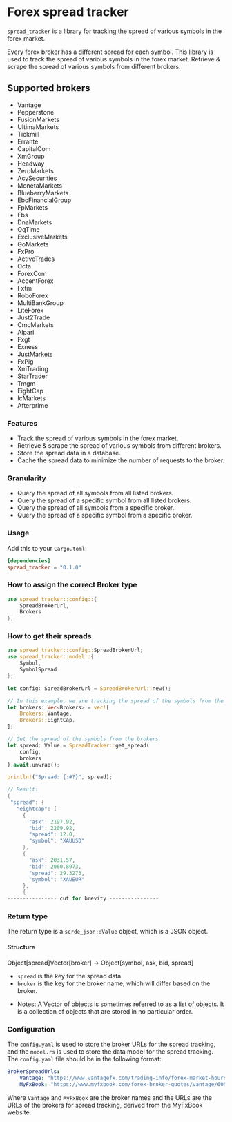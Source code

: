 # Forex spread tracker
`spread_tracker` is a library for tracking the spread of various symbols in the forex market.

Every forex broker has a different spread for each symbol. This library is used to track the spread of various symbols in the forex market.
Retrieve & scrape the spread of various symbols from different brokers.

## Supported brokers
- Vantage
- Pepperstone
- FusionMarkets
- UltimaMarkets
- Tickmill
- Errante
- CapitalCom
- XmGroup
- Headway
- ZeroMarkets
- AcySecurities
- MonetaMarkets
- BlueberryMarkets
- EbcFinancialGroup
- FpMarkets
- Fbs
- DnaMarkets
- OqTime
- ExclusiveMarkets
- GoMarkets
- FxPro
- ActiveTrades
- Octa
- ForexCom
- AccentForex
- Fxtm
- RoboForex
- MultiBankGroup
- LiteForex
- Just2Trade
- CmcMarkets
- Alpari
- Fxgt
- Exness
- JustMarkets
- FxPig
- XmTrading
- StarTrader
- Tmgm
- EightCap
- IcMarkets
- Afterprime

### Features
- Track the spread of various symbols in the forex market.
- Retrieve & scrape the spread of various symbols from different brokers.
- Store the spread data in a database.
- Cache the spread data to minimize the number of requests to the broker.

### Granularity
- Query the spread of all symbols from all listed brokers.
- Query the spread of a specific symbol from all listed brokers.
- Query the spread of all symbols from a specific broker.
- Query the spread of a specific symbol from a specific broker.

### Usage
Add this to your `Cargo.toml`:
```toml
[dependencies]
spread_tracker = "0.1.0"
```

### How to assign the correct Broker type
```rust
use spread_tracker::config::{
    SpreadBrokerUrl,
    Brokers
};
```

### How to get their spreads
```rust
use spread_tracker::config::SpreadBrokerUrl;
use spread_tracker::model::{
    Symbol,
    SymbolSpread
};

let config: SpreadBrokerUrl = SpreadBrokerUrl::new();

// In this example, we are tracking the spread of the symbols from the Vantage and EightCap brokers.
let brokers: Vec<Brokers> = vec![
    Brokers::Vantage,
    Brokers::EightCap,
];

// Get the spread of the symbols from the brokers
let spread: Value = SpreadTracker::get_spread(
    config,
    brokers
).await.unwrap();

println!("Spread: {:#?}", spread);

// Result:
{
 "spread": {
   "eightcap": [
     {
       "ask": 2197.92,
       "bid": 2209.92,
       "spread": 12.0,
       "symbol": "XAUUSD"
     },
     {
       "ask": 2031.57,
       "bid": 2060.8973,
       "spread": 29.3273,
       "symbol": "XAUEUR"
     },
     {
---------------- cut for brevity ----------------
```
### Return type
The return type is a `serde_json::Value` object, which is a JSON object.

#### Structure
Object[spread]Vector[broker] -> Object[symbol, ask, bid, spread]

* `spread` is the key for the spread data.
* `broker` is the key for the broker name, which will differ based on the broker.

- Notes:
A Vector of objects is sometimes referred to as a list of objects. It is a collection of objects that are stored in no particular order.

### Configuration
The `config.yaml` is used to store the broker URLs for the spread tracking, and the `model.rs` is used to store the data model for the spread tracking. The `config.yaml` file should be in the following format:
```yaml
BrokerSpreadUrls:
    Vantage: "https://www.vantagefx.com/trading-info/forex-market-hours/"
    MyFxBook: "https://www.myfxbook.com/forex-broker-quotes/vantage/6052"
```
Where `Vantage` and `MyFxBook` are the broker names and the URLs are the URLs of the brokers for spread tracking, derived from the MyFxBook website.

